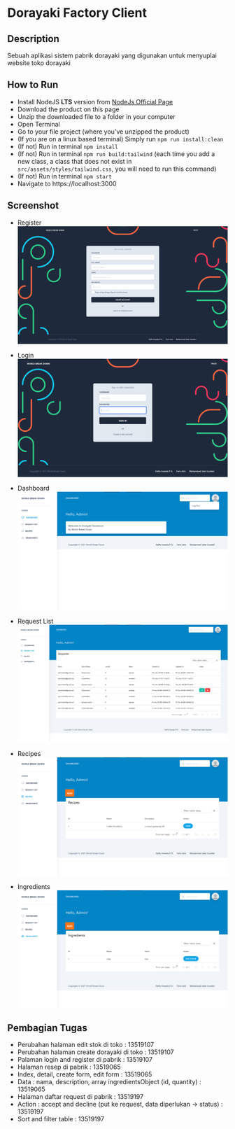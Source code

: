 # Dorayaki Factory Client

## Description

Sebuah aplikasi sistem pabrik dorayaki yang digunakan untuk menyuplai website toko dorayaki

## How to Run

- Install NodeJS **LTS** version from <a href="https://nodejs.org/en/?ref=creativetim">NodeJs Official Page</a>
- Download the product on this page
- Unzip the downloaded file to a folder in your computer
- Open Terminal
- Go to your file project (where you’ve unzipped the product)
- (If you are on a linux based terminal) Simply run `npm run install:clean`
- (If not) Run in terminal `npm install`
- (If not) Run in terminal `npm run build:tailwind` (each time you add a new class, a class that does not exist in `src/assets/styles/tailwind.css`, you will need to run this command)
- (If not) Run in terminal `npm start`
- Navigate to https://localhost:3000

## Screenshot

- Register
![Register](./src/assets/img/register-page.png)

- Login
![Register](./src/assets/img/login-page.png)

- Dashboard
![Register](./src/assets/img/admin-dashboard-page.png)

- Request List
![Register](./src/assets/img/request-list-page.png)

- Recipes
![Register](./src/assets/img/recipes-page.png)

- Ingredients
![Register](./src/assets/img/ingredients-page.png)

## Pembagian Tugas

- Perubahan halaman edit stok di toko : 13519107
- Perubahan halaman create dorayaki di toko : 13519107
- Palaman login and register di pabrik : 13519107
- Halaman resep di pabrik : 13519065
- Index, detail, create form, edit form : 13519065
- Data : nama, description, array ingredientsObject (id, quantity) : 13519065
- Halaman daftar request di pabrik : 13519197
- Action : accept and decline (put ke request, data diperlukan -> status) : 13519197
- Sort and filter table : 13519197